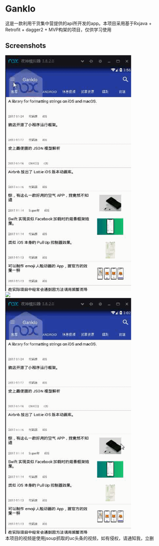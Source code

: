 # GankIo
这是一款利用干货集中营提供的api所开发的app。本项目采用基于Rxjava + Retrofit + dagger2 + MVP构架的项目，仅供学习使用<br>
## Screenshots
![](https://github.com/huchenguang/GankIo/blob/master/screenShots/1.gif)<br>
![](https://github.com/huchenguang/GankIo/blob/master/screenShots/2.gif)<br>
![](https://github.com/huchenguang/GankIo/blob/master/screenShots/3.gif)<br>
本项目的视频是使用jsoup抓取的uc头条的视频，如有侵权，请通知我，立删
